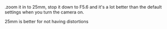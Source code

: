 

.zoom it in to 25mm, stop it down to F5.6 and it's a lot better than the default settings when you turn the camera on.

25mm is better for not having distortions
